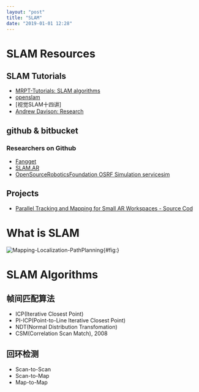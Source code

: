 ```yaml
---
layout: "post"
title: "SLAM"
date: "2019-01-01 12:28"
---
```


# SLAM Resources
## SLAM Tutorials

- [MRPT-Tutorials: SLAM algorithms](https://www.mrpt.org/List_of_SLAM_algorithms)
- [openslam](http://openslam.org/)
- [视觉SLAM十四讲]
- [Andrew Davison: Research](https://www.doc.ic.ac.uk/~ajd/)


## github & bitbucket
### Researchers on Github
- [Fangget](https://github.com/FangGet)
- [SLAM.AR](https://github.com/AlbertSlam)
- [OpenSourceRoboticsFoundation OSRF  Simulation  servicesim](https://bitbucket.org/osrf/servicesim)

## Projects
- [Parallel Tracking and Mapping for Small AR Workspaces - Source Cod](http://www.robots.ox.ac.uk/~gk/PTAM/)


# What is SLAM

![Mapping-Localization-PathPlanning](https://i.imgur.com/mACMplo.png){#fig:}



# SLAM Algorithms
## 帧间匹配算法
- ICP(Iterative Closest Point)
- PI-ICP(Point-to-Line Iterative Closest Point)
- NDT(Normal Distribution Transfomation)
- CSM(Correlation Scan Match), 2008
## 回环检测
- Scan-to-Scan
- Scan-to-Map
- Map-to-Map
